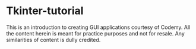 # Tkinter-tutorial
This is an introduction to creating GUI applications courtesy of  Codemy. All the content herein is meant for practice purposes and not for resale. Any similarities of content is dully credited.
